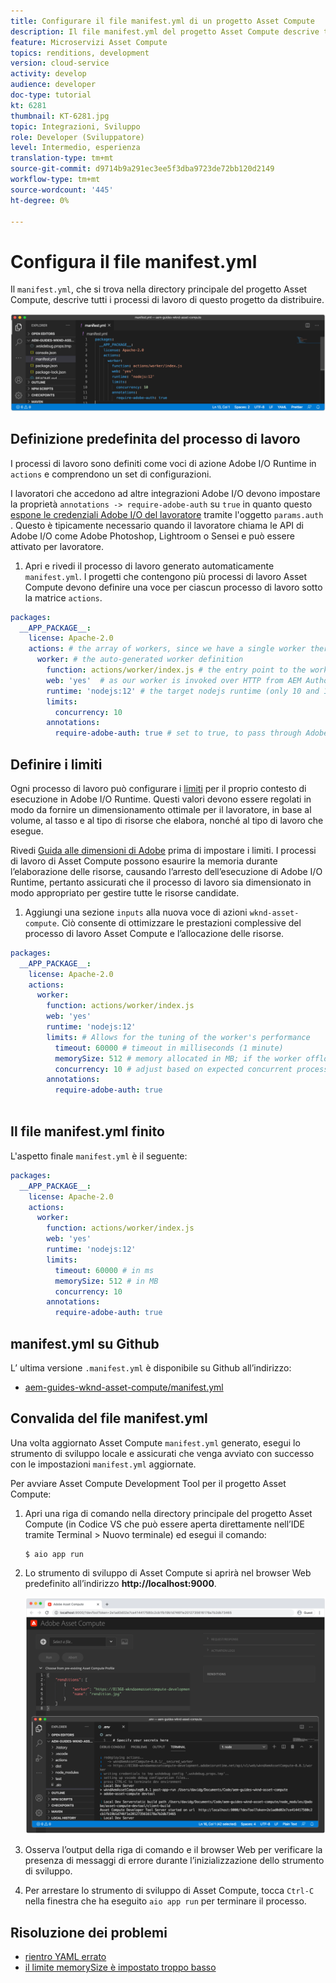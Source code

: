 ```yaml
---
title: Configurare il file manifest.yml di un progetto Asset Compute
description: Il file manifest.yml del progetto Asset Compute descrive tutti i processi di lavoro di questo progetto da distribuire.
feature: Microservizi Asset Compute
topics: renditions, development
version: cloud-service
activity: develop
audience: developer
doc-type: tutorial
kt: 6281
thumbnail: KT-6281.jpg
topic: Integrazioni, Sviluppo
role: Developer (Sviluppatore)
level: Intermedio, esperienza
translation-type: tm+mt
source-git-commit: d9714b9a291ec3ee5f3dba9723de72bb120d2149
workflow-type: tm+mt
source-wordcount: '445'
ht-degree: 0%

---
```



# Configura il file manifest.yml

Il `manifest.yml`, che si trova nella directory principale del progetto Asset Compute, descrive tutti i processi di lavoro di questo progetto da distribuire.

![manifest.yml](./assets/manifest/manifest.png)

## Definizione predefinita del processo di lavoro

I processi di lavoro sono definiti come voci di azione Adobe I/O Runtime in `actions` e comprendono un set di configurazioni.

I lavoratori che accedono ad altre integrazioni Adobe I/O devono impostare la proprietà `annotations -> require-adobe-auth` su `true` in quanto questo [espone le credenziali Adobe I/O del lavoratore](https://docs.adobe.com/content/help/en/asset-compute/using/extend/develop-custom-application.html#access-adobe-apis) tramite l&#39;oggetto `params.auth` . Questo è tipicamente necessario quando il lavoratore chiama le API di Adobe I/O come Adobe Photoshop, Lightroom o Sensei e può essere attivato per lavoratore.

1. Apri e rivedi il processo di lavoro generato automaticamente `manifest.yml`. I progetti che contengono più processi di lavoro Asset Compute devono definire una voce per ciascun processo di lavoro sotto la matrice `actions`.

```yml
packages:
  __APP_PACKAGE__:
    license: Apache-2.0
    actions: # the array of workers, since we have a single worker there is only one entry beneath actions
      worker: # the auto-generated worker definition
        function: actions/worker/index.js # the entry point to the worker 
        web: 'yes'  # as our worker is invoked over HTTP from AEM Author service
        runtime: 'nodejs:12' # the target nodejs runtime (only 10 and 12 are supported)
        limits:
          concurrency: 10
        annotations:
          require-adobe-auth: true # set to true, to pass through Adobe I/O access token/client id via params.auth in the worker, typically required when the worker calls out to Adobe I/O APIs such as the Adobe Photoshop, Lightroom or Sensei APIs.
```

## Definire i limiti

Ogni processo di lavoro può configurare i [limiti](https://www.adobe.io/apis/experienceplatform/runtime/docs.html#!adobedocs/adobeio-runtime/master/guides/system_settings.md) per il proprio contesto di esecuzione in Adobe I/O Runtime. Questi valori devono essere regolati in modo da fornire un dimensionamento ottimale per il lavoratore, in base al volume, al tasso e al tipo di risorse che elabora, nonché al tipo di lavoro che esegue.

Rivedi [Guida alle dimensioni di Adobe](https://docs.adobe.com/content/help/en/asset-compute/using/extend/develop-custom-application.html#sizing-workers) prima di impostare i limiti. I processi di lavoro di Asset Compute possono esaurire la memoria durante l’elaborazione delle risorse, causando l’arresto dell’esecuzione di Adobe I/O Runtime, pertanto assicurati che il processo di lavoro sia dimensionato in modo appropriato per gestire tutte le risorse candidate.

1. Aggiungi una sezione `inputs` alla nuova voce di azioni `wknd-asset-compute`. Ciò consente di ottimizzare le prestazioni complessive del processo di lavoro Asset Compute e l’allocazione delle risorse.

```yml
packages:
  __APP_PACKAGE__:
    license: Apache-2.0
    actions: 
      worker:
        function: actions/worker/index.js 
        web: 'yes' 
        runtime: 'nodejs:12'
        limits: # Allows for the tuning of the worker's performance
          timeout: 60000 # timeout in milliseconds (1 minute)
          memorySize: 512 # memory allocated in MB; if the worker offloads heavy computational work to other Web services this number can be reduced
          concurrency: 10 # adjust based on expected concurrent processing and timeout 
        annotations:
          require-adobe-auth: true
           
```

## Il file manifest.yml finito

L&#39;aspetto finale `manifest.yml` è il seguente:

```yml
packages:
  __APP_PACKAGE__:
    license: Apache-2.0
    actions: 
      worker:
        function: actions/worker/index.js 
        web: 'yes' 
        runtime: 'nodejs:12'
        limits:
          timeout: 60000 # in ms
          memorySize: 512 # in MB
          concurrency: 10 
        annotations:
          require-adobe-auth: true
```

## manifest.yml su Github

L’ ultima versione `.manifest.yml` è disponibile su Github all’indirizzo:

+ [aem-guides-wknd-asset-compute/manifest.yml](https://github.com/adobe/aem-guides-wknd-asset-compute/blob/master/manifest.yml)


## Convalida del file manifest.yml

Una volta aggiornato Asset Compute `manifest.yml` generato, esegui lo strumento di sviluppo locale e assicurati che venga avviato con successo con le impostazioni `manifest.yml` aggiornate.

Per avviare Asset Compute Development Tool per il progetto Asset Compute:

1. Apri una riga di comando nella directory principale del progetto Asset Compute (in Codice VS che può essere aperta direttamente nell’IDE tramite Terminal > Nuovo terminale) ed esegui il comando:

   ```
   $ aio app run
   ```

1. Lo strumento di sviluppo di Asset Compute si aprirà nel browser Web predefinito all’indirizzo __http://localhost:9000__.

   ![esecuzione di app aio](assets/environment-variables/aio-app-run.png)

1. Osserva l’output della riga di comando e il browser Web per verificare la presenza di messaggi di errore durante l’inizializzazione dello strumento di sviluppo.
1. Per arrestare lo strumento di sviluppo di Asset Compute, tocca `Ctrl-C` nella finestra che ha eseguito `aio app run` per terminare il processo.

## Risoluzione dei problemi

+ [rientro YAML errato](../troubleshooting.md#incorrect-yaml-indentation)
+ [il limite memorySize è impostato troppo basso](../troubleshooting.md#memorysize-limit-is-set-too-low)
